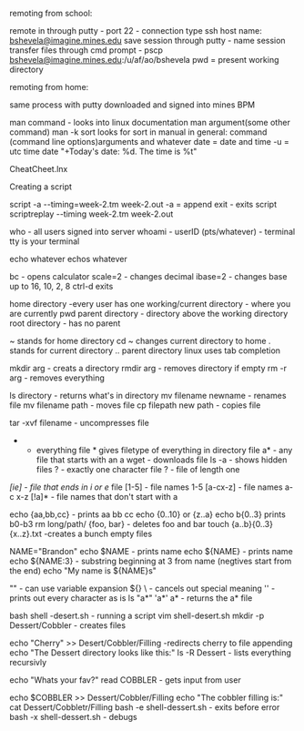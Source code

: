 remoting from school:

remote in through putty - port 22 - connection type ssh
host name: bshevela@imagine.mines.edu
save session through putty - name session
transfer files through cmd prompt - pscp bshevela@imagine.mines.edu:/u/af/ao/bshevela
pwd = present working directory

remoting from home:

same process with putty downloaded and signed into mines BPM

man command - looks into linux documentation
man argument(some other command)
man -k sort looks for sort in manual
in general: command (command line options)arguments and whatever
date = date and time -u = utc time
date "+Today's date: %d. The time is %t"

CheatCheet.lnx

Creating a script

script -a --timing=week-2.tm week-2.out
-a =  append
exit - exits script
scriptreplay --timing week-2.tm week-2.out

who - all users signed into server
whoami - userID
(pts/whatever) - terminal
tty is your terminal

echo whatever echos whatever

bc - opens calculator
scale=2 - changes decimal
ibase=2 - changes base up to 16, 10, 2, 8
ctrl-d exits

home directory -every user has one
working/current directory - where you are currently pwd
parent directory - directory above the working directory
root directory - has no parent

~ stands for home directory
cd ~ changes current directory to home
. stands for current directory
.. parent directory
linux uses tab completion

mkdir arg - creats a directory
rmdir arg - removes directory if empty
rm -r arg - removes everything

ls directory - returns what's in directory
mv filename newname - renames file
mv filename path - moves file
cp filepath new path - copies file

tar -xvf filename - uncompresses file
*  - everything
file * gives filetype of everything in directory
file a* - any file that starts with an a
wget - downloads file
ls -a - shows hidden files
? - exactly one character
file ? - file of length one

*[ie] - file that ends in i or e*
file [1-5] - file names 1-5
[a-cx-z]   - file names a-c x-z
[!a]*  - file names that don't start with a 

echo {aa,bb,cc} - prints aa bb cc
echo {0..10} or {z..a}
echo b{0..3} prints b0-b3
rm long/path/ {foo, bar} - deletes foo and bar
touch {a..b}{0..3}{x..z}.txt  -creates a bunch empty files

NAME="Brandon"
echo $NAME     - prints name
echo ${NAME}   - prints name
echo ${NAME:3} - substring beginning at 3 from name (negtives start from the end)
echo "My name is ${NAME}s"

"" - can use variable expansion ${}
\  - cancels out special meaning
'' - prints out every character as is
ls "a*" 'a*' a\* - returns the a* file

bash shell -desert.sh - running a script
vim shell-desert.sh
mkdir -p Dessert/Cobbler - creates files

echo "Cherry" >> Desert/Cobbler/Filling -redirects cherry to file appending
echo "The Dessert directory looks like this:"
ls -R Dessert - lists everything recursivly
 
echo "Whats your fav?"
read COBBLER  - gets input from user

echo $COBBLER >> Dessert/Cobbler/Filling 
echo "The cobbler filling is:"
cat Dessert/Cobbletr/Filling
bash -e shell-dessert.sh - exits before error 
bash -x shell-dessert.sh - debugs

